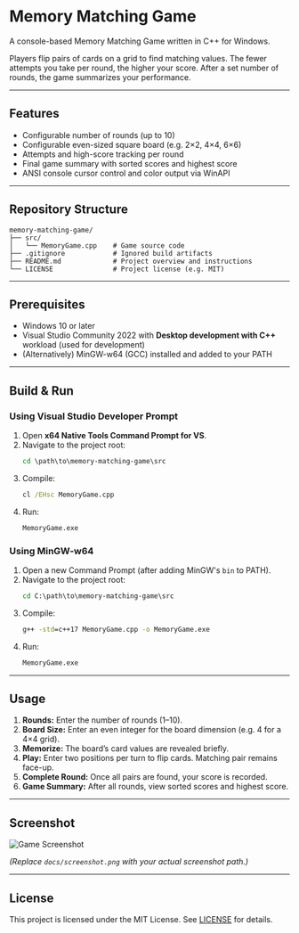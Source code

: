 # Memory Matching Game

A console-based Memory Matching Game written in C++ for Windows.

Players flip pairs of cards on a grid to find matching values. The fewer attempts you take per round, the higher your score. After a set number of rounds, the game summarizes your performance.

---

## Features

- Configurable number of rounds (up to 10)
- Configurable even-sized square board (e.g. 2×2, 4×4, 6×6)
- Attempts and high-score tracking per round
- Final game summary with sorted scores and highest score
- ANSI console cursor control and color output via WinAPI

---

## Repository Structure

```
memory-matching-game/
├── src/
│   └── MemoryGame.cpp    # Game source code
├── .gitignore            # Ignored build artifacts
├── README.md             # Project overview and instructions
└── LICENSE               # Project license (e.g. MIT)
```

---

## Prerequisites

- Windows 10 or later  
- Visual Studio Community 2022 with **Desktop development with C++** workload (used for development)  
- (Alternatively) MinGW-w64 (GCC) installed and added to your PATH  

---

## Build & Run

### Using Visual Studio Developer Prompt

1. Open **x64 Native Tools Command Prompt for VS**.  
2. Navigate to the project root:
   ```bat
   cd \path\to\memory-matching-game\src
   ```
3. Compile:
   ```bat
   cl /EHsc MemoryGame.cpp
   ```
4. Run:
   ```bat
   MemoryGame.exe
   ```

### Using MinGW-w64

1. Open a new Command Prompt (after adding MinGW's `bin` to PATH).  
2. Navigate to the project root:
   ```bat
   cd C:\path\to\memory-matching-game\src
   ```
3. Compile:
   ```bat
   g++ -std=c++17 MemoryGame.cpp -o MemoryGame.exe
   ```
4. Run:
   ```bat
   MemoryGame.exe
   ```

---

## Usage

1. **Rounds:** Enter the number of rounds (1–10).  
2. **Board Size:** Enter an even integer for the board dimension (e.g. 4 for a 4×4 grid).  
3. **Memorize:** The board’s card values are revealed briefly.  
4. **Play:** Enter two positions per turn to flip cards. Matching pair remains face-up.  
5. **Complete Round:** Once all pairs are found, your score is recorded.  
6. **Game Summary:** After all rounds, view sorted scores and highest score.

---

## Screenshot

![Game Screenshot](docs/screenshot.png)

*(Replace `docs/screenshot.png` with your actual screenshot path.)*

---

## License

This project is licensed under the MIT License. See [LICENSE](LICENSE) for details.
